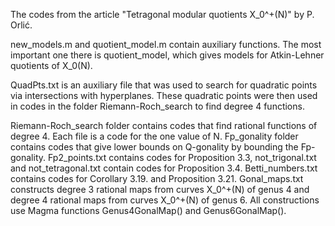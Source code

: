 The codes from the article "Tetragonal modular quotients X_0^+(N)" by P. Orlić.

new_models.m and quotient_model.m contain auxiliary functions. The most important one there is quotient_model, which gives models for Atkin-Lehner quotients of X_0(N).

QuadPts.txt is an auxiliary file that was used to search for quadratic points via intersections with hyperplanes. These quadratic points were then used in codes in the folder Riemann-Roch_search to find degree 4 functions.

Riemann-Roch_search folder contains codes that find rational functions of degree 4. Each file is a code for the one value of N.
Fp_gonality folder contains codes that give lower bounds on Q-gonality by bounding the Fp-gonality. Fp2_points.txt contains codes for Proposition 3.3, not_trigonal.txt and not_tetragonal.txt contain codes for Proposition 3.4.
Betti_numbers.txt contains codes for Corollary 3.19. and Proposition 3.21.
Gonal_maps.txt constructs degree 3 rational maps from curves X_0^+(N) of genus 4 and degree 4 rational maps from curves X_0^+(N) of genus 6. All constructions use Magma functions Genus4GonalMap() and Genus6GonalMap().
